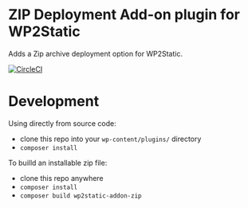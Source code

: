 ZIP Deployment Add-on plugin for WP2Static
===============================================

Adds a Zip archive deployment option for WP2Static.

[![CircleCI](https://circleci.com/gh/WP2Static/wp2static-addon-zip.svg?style=svg)](https://circleci.com/gh/WP2Static/wp2static-addon-zip)

Development
===========

Using directly from source code:

 - clone this repo into your `wp-content/plugins/` directory
 - `composer install`

To builld an installable zip file:

 - clone this repo anywhere
 - `composer install`
 - `composer build wp2static-addon-zip`


